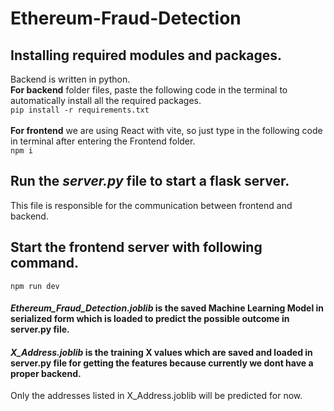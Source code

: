 # Ethereum-Fraud-Detection

## Installing required modules and packages.
Backend is written in python.\
**For backend** folder files, paste the following code in the terminal to automatically install all the required packages.\
`pip install -r requirements.txt`\
\
**For frontend** we are using React with vite, so just type in the following code in terminal after entering the Frontend folder.\
`npm i`   
  
  
## Run the **_server.py_** file to start a flask server.  
This file is responsible for the communication between frontend and backend.

## Start the frontend server with following command.  
`npm run dev`  

#### **_Ethereum_Fraud_Detection.joblib_** is the saved Machine Learning Model in serialized form which is loaded to predict the possible outcome in server.py file.
  
    
#### **_X_Address.joblib_** is the training X values which are saved and loaded in server.py file for getting the features because currently we dont have a proper backend.
Only the addresses listed in X_Address.joblib will be predicted for now.
